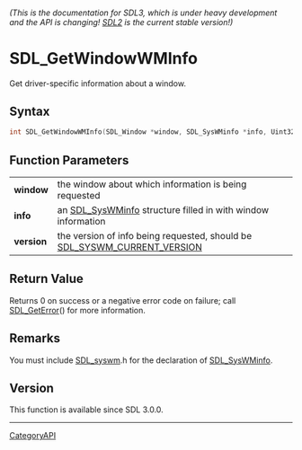 ###### (This is the documentation for SDL3, which is under heavy development and the API is changing! [SDL2](https://wiki.libsdl.org/SDL2/) is the current stable version!)
# SDL_GetWindowWMInfo

Get driver-specific information about a window.

## Syntax

```c
int SDL_GetWindowWMInfo(SDL_Window *window, SDL_SysWMinfo *info, Uint32 version);

```

## Function Parameters

|                 |                                                                                                       |
| --------------- | ----------------------------------------------------------------------------------------------------- |
| **window**      | the window about which information is being requested                                                 |
| **info**        | an [SDL_SysWMinfo](SDL_SysWMinfo) structure filled in with window information                         |
| **version**     | the version of info being requested, should be [SDL_SYSWM_CURRENT_VERSION](SDL_SYSWM_CURRENT_VERSION) |

## Return Value

Returns 0 on success or a negative error code on failure; call
[SDL_GetError](SDL_GetError)() for more information.

## Remarks

You must include [SDL_syswm](SDL_syswm).h for the declaration of
[SDL_SysWMinfo](SDL_SysWMinfo).

## Version

This function is available since SDL 3.0.0.

----
[CategoryAPI](CategoryAPI)

